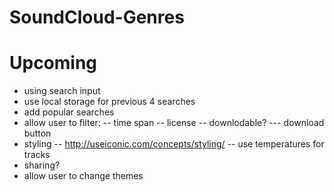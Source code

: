 SoundCloud-Genres
=================

# Upcoming
- using search input
- use local storage for previous 4 searches
- add popular searches
- allow user to filter:
-- time span
-- license 
-- downlodable?
--- download button
- styling
-- http://useiconic.com/concepts/styling/
-- use temperatures for tracks
- sharing?
- allow user to change themes